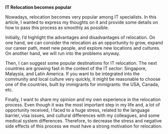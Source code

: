 **IT Relocation becomes popular**

Nowadays, relocation becomes very popular among IT specialists. In this article, I wanted to express my thoughts on it and provide some details on how to pass this process as smoothly as possible.

Initially, I’d highlight the advantages and disadvantages of relocation. On one hand, we can consider the relocation as an opportunity to grow, expand our career path, meet new people, and explore new locations and cultures. On another hand, we will run into the problems anyway.

Then, I can suggest some popular destinations for IT relocation. The next countries are growing fast in the context of the IT sector: Singapore, Malaysia, and Latin America. If you want to be integrated into the community and local culture very quickly, it might be reasonable to choose one of the countries, built by immigrants for immigrants: the USA, Canada, etc.

Finally, I want to share my opinion and my own experience in the relocation process. Even though it was the most important step in my life and, a lot of opportunity received, I faced to a huge stress, related to the language barrier, visa issues, and cultural differences with my colleagues, and some medical system differences. Therefore, to decrease the stress and negative side effects of this process we must have a strong motivation for relocation.